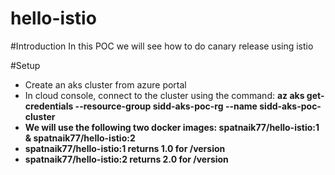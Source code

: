 # hello-istio
#Introduction
In this POC we will see how to do canary release using istio

#Setup
* Create an aks cluster from azure portal
* In cloud console, connect to the cluster using the command: <b>az aks get-credentials --resource-group sidd-aks-poc-rg --name sidd-aks-poc-cluster<b>
* We will use the following two docker images: spatnaik77/hello-istio:1 & spatnaik77/hello-istio:2
* spatnaik77/hello-istio:1 returns 1.0 for /version
* spatnaik77/hello-istio:2 returns 2.0 for /version
